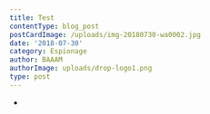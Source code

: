 ```yaml
---
title: Test
contentType: blog_post
postCardImage: /uploads/img-20180730-wa0002.jpg
date: '2018-07-30'
category: Espionage
author: BAAAM
authorImage: uploads/drop-logo1.png
type: post
---
```

*
